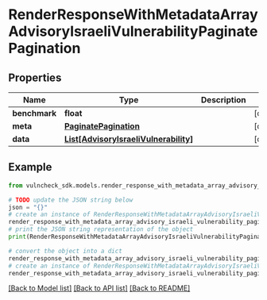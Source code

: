 # RenderResponseWithMetadataArrayAdvisoryIsraeliVulnerabilityPaginatePagination


## Properties

Name | Type | Description | Notes
------------ | ------------- | ------------- | -------------
**benchmark** | **float** |  | [optional] 
**meta** | [**PaginatePagination**](PaginatePagination.md) |  | [optional] 
**data** | [**List[AdvisoryIsraeliVulnerability]**](AdvisoryIsraeliVulnerability.md) |  | [optional] 

## Example

```python
from vulncheck_sdk.models.render_response_with_metadata_array_advisory_israeli_vulnerability_paginate_pagination import RenderResponseWithMetadataArrayAdvisoryIsraeliVulnerabilityPaginatePagination

# TODO update the JSON string below
json = "{}"
# create an instance of RenderResponseWithMetadataArrayAdvisoryIsraeliVulnerabilityPaginatePagination from a JSON string
render_response_with_metadata_array_advisory_israeli_vulnerability_paginate_pagination_instance = RenderResponseWithMetadataArrayAdvisoryIsraeliVulnerabilityPaginatePagination.from_json(json)
# print the JSON string representation of the object
print(RenderResponseWithMetadataArrayAdvisoryIsraeliVulnerabilityPaginatePagination.to_json())

# convert the object into a dict
render_response_with_metadata_array_advisory_israeli_vulnerability_paginate_pagination_dict = render_response_with_metadata_array_advisory_israeli_vulnerability_paginate_pagination_instance.to_dict()
# create an instance of RenderResponseWithMetadataArrayAdvisoryIsraeliVulnerabilityPaginatePagination from a dict
render_response_with_metadata_array_advisory_israeli_vulnerability_paginate_pagination_from_dict = RenderResponseWithMetadataArrayAdvisoryIsraeliVulnerabilityPaginatePagination.from_dict(render_response_with_metadata_array_advisory_israeli_vulnerability_paginate_pagination_dict)
```
[[Back to Model list]](../README.md#documentation-for-models) [[Back to API list]](../README.md#documentation-for-api-endpoints) [[Back to README]](../README.md)


